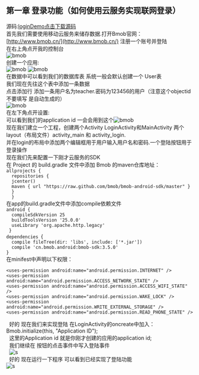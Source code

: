 ## 第一章 登录功能（如何使用云服务实现联网登录）</br>
源码:[loginDemo点击下载源码](https://github.com/weiyashuai123/TeacherAssiatant-detailed/raw/master/LoginDemo.zip)</br>
首先我们需要使用移动云服务来储存数据.打开Bmob官网：[http://www.bmob.cn/](http://www.bmob.cn/) 注册一个账号并登陆</br>
在右上角点开我的控制台</br>
![](https://github.com/weiyashuai123/TeacherAssiatant-detailed/blob/master/image/0.png "bmob")</br>
创建一个应用:</br>
![](https://github.com/weiyashuai123/TeacherAssiatant-detailed/blob/master/image/6.png "bmob")
![](https://github.com/weiyashuai123/TeacherAssiatant-detailed/blob/master/image/1.png "bmob")</br>
在数据中可以看到我们的数据库表 系统一般会默认创建一个 User表 </br>
我们现在先往这个表中添加一条数据 </br>
点击添加行 添加一条用户名为teacher.密码为123456的用户（注意这个objectid 不要填写 是自动生成的）</br>
![](https://github.com/weiyashuai123/TeacherAssiatant-detailed/blob/master/image/5.png "bmob")</br>
在左下角点开设置:</br>
可以看到我们的application id 一会会用到这个![](https://github.com/weiyashuai123/TeacherAssiatant-detailed/blob/master/image/3.png "bmob")</br>
现在我们建立一个工程，创建两个Activity LoginActivity和MainActivity 两个layout（布局文件）activity_main 和 activity_login.</br>
并在login的布局中添加两个编辑框用于用户输入用户名和密码.一个登陆按钮用于登录操作</br>
现在我们先来配置一下刚才云服务的SDK</br>在 Project 的 build.gradle 文件中添加 Bmob 的maven仓库地址：</br>
`allprojects { `</br>
`  repositories {`</br>
`  jcenter()`</br>
`  maven { url "https://raw.github.com/bmob/bmob-android-sdk/master" }`</br>
`  }`</br>
`  }`</br>
在app的build.gradle文件中添加compile依赖文件</br>
 `android {`</br>
 `  compileSdkVersion 25`</br>
 `  buildToolsVersion '25.0.0'`</br>
`  useLibrary 'org.apache.http.legacy'`</br>
` }`</br>
`dependencies `{</br>
`  compile fileTree(dir: 'libs', include: ['*.jar'])`</br>
`  compile 'cn.bmob.android:bmob-sdk:3.5.0'`</br>
`}`</br>
在minifest中声明以下权限：</br>
   
`<uses-permission android:name="android.permission.INTERNET" /> `</br>
`<uses-permission android:name="android.permission.ACCESS_NETWORK_STATE" /> `</br>
`<uses-permission android:name="android.permission.ACCESS_WIFI_STATE" /> `</br>
`<uses-permission android:name="android.permission.WAKE_LOCK" /> `</br>
`<uses-permission android:name="android.permission.WRITE_EXTERNAL_STORAGE" />`</br>
`<uses-permission android:name="android.permission.READ_PHONE_STATE" />` </br>

   好的 现在我们来实现登陆 在LoginActivity的oncreate中加入：Bmob.initialize(this, "Application ID");</br>
   这里的Application id 就是你刚才创建的应用的application id;</br>
   我们继续在 按钮的点击事件中写入登陆事件</br>
    ![s](https://github.com/weiyashuai123/TeacherAssiatant-detailed/blob/master/image/4.png "bmob") </br>
   好的 现在运行一下程序 可以看到已经实现了登陆功能 </br>
    ![s](https://github.com/weiyashuai123/TeacherAssiatant-detailed/blob/master/image/logindemo.gif "bmob")</br>
